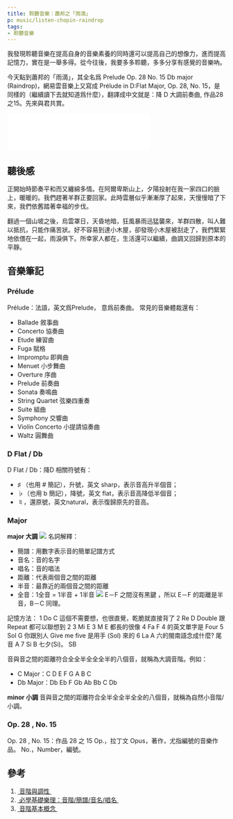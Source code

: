 ```yaml
---
title: 聆聽音樂：蕭邦之「雨滴」
p: music/listen-chopin-raindrop
tags:
- 聆聽音樂
---
```


我發現聆聽音樂在提高自身的音樂素養的同時還可以提高自己的想像力，進而提高記憶力，實在是一舉多得。從今往後，我要多多聆聽，多多分享有感覺的音樂吶。

今天點到蕭邦的「雨滴」，其全名爲 Prelude Op. 28 No. 15 Db major (Raindrop)，網易雲音樂上又寫成 Prélude in D:Flat Major, Op. 28, No. 15，是同樣的（繼續讀下去就知道爲什麼），翻譯成中文就是：降 D 大調前奏曲, 作品28之15。先來與君共賞。

<!--more-->

<iframe frameborder="no" border="0" marginwidth="0" marginheight="0" width=330 height=86 src="//music.163.com/outchain/player?type=2&id=554424111&auto=1&height=66"></iframe>

## 聽後感

正開始時節奏平和而又纏綿多情。在阿爾卑斯山上，夕陽投射在我一家四口的臉上，暖暖的。我們趕著羊群正要回家。此時雲層似乎漸漸厚了起來，天慢慢暗了下來，我們依舊踏著幸福的步伐。

翻過一個山坡之後，烏雲罩日，天昏地暗，狂風暴雨迅猛襲來，羊群四散，叫人難以抵抗，只能作痛苦狀。好不容易到達小木屋，卻發現小木屋被刮走了，我們緊緊地依偎在一起，雨淚俱下。所幸家人都在，生活還可以繼續，曲調又回歸到原本的平靜。

## 音樂筆記

### Prélude
Prélude：法語，英文爲Prelude， 意爲前奏曲。
常見的音樂體裁還有：
- Ballade 敘事曲
- Concerto 協奏曲
- Etude 練習曲
- Fuga 賦格
- Impromptu 即興曲
- Menuet 小步舞曲
- Overture 序曲
- Prelude 前奏曲
- Sonata 奏鳴曲
- String Quartet 弦樂四重奏
- Suite 組曲
- Symphony 交響曲
- Violin Concerto 小提請協奏曲
- Waltz 圓舞曲

### D Flat / Db
D Flat / Db：降D
相關符號有：
-  ♯ （也用 # 簡記），升號，英文 sharp，表示音高升半個音；
- ♭（也用 b 簡記），降號，英文 flat，表示音高降低半個音；
- ♮，還原號，英文natural，表示復歸原先的音高。

### Major
**major 大調**
![](cdefgab.jpg)
名詞解釋：
- 簡譜：用數字表示音的簡單記譜方式
- 音名：音的名字
- 唱名：音的唱法
- 距離：代表兩個音之間的距離
- 半音：最靠近的兩個音之間的距離
- 全音：1全音 = 1半音 + 1半音
![](piano-keys.gif)
E－F 之間沒有黑鍵 ，所以 E－F 的距離是半音，B－C 同理。

記憶方法：
1	Do	C	這個不需要想，也很直覺，乾脆就直接背了
2	Re	D	Double 跟 Repeat 都可以聯想到 2
3	Mi	E	3 M E 都長的很像
4	Fa	F	4 的英文單字是 Four
5	Sol	G	你跟別人 Give me five 是用手 (Sol) 來的
6	La	A	六的閩南語念成什麼? 尾音 A
7	Si	B	七夕(Si)。 SB

音與音之間的距離符合全全半全全全半的八個音，就稱為大調音階。例如：
- C Major：C D E F G A B C
- Db Major：Db Eb F Gb Ab Bb C Db

**minor 小調**
音與音之間的距離符合全半全全半全全的八個音，就稱為自然小音階/小調。

### Op. 28 , No. 15
Op. 28 , No. 15：作品 28 之 15
Op.，拉丁文 Opus，著作，尤指編號的音樂作品。
No.，Number，編號。

## 參考
1. [ 音階與調性 ](http://www.dancepiano.com/scalechar.aspx "音階與調性")
2. [ 必學基礎樂理：音階/簡譜/音名/唱名 ](https://www.guitar.com.tw/basic-music-theory/ "必學基礎樂理：音階/簡譜/音名/唱名")
3. [ 音階基本概念 ](http://www.rexchow.com/students/theory/music_theory_01_basic_concept_on_scales.pdf "音階基本概念")


